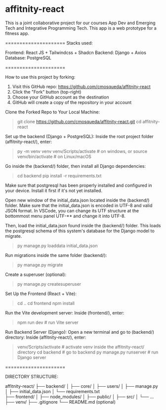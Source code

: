 # affitnity-react

This is a joint collaborative project for our courses App Dev and Emerging Tech and Integrative Programming Tech. This app is a web prototype for a fitness app.

=====================
Stacks used:

Frontend: React JS + Tailwindcss + Shadcn
Backend: Django + Axios
Database: PostgreSQL

=====================

How to use this project by forking:

1. Visit this GitHub repo: https://github.com/cmosqueda/affitnity-react
2. Click the "Fork" button (top-right)
3. Choose your GitHub account as the destination
4. GitHub will create a copy of the repository in your account

Clone the Forked Repo to Your Local Machine:

> git clone https://github.com/cmosqueda/affitnity-react.git
> cd affitnity-react

Set up the backend (Django + PostgreSQL):
Inside the root project folder (affitnity-react/), enter:

> py -m venv venv
> venv/Scripts/activate # on windows, or
> source venv/bin/activate # on Linux/macOS

Go inside the (backend/) folder, then install all Django dependencies:

> cd backend
> pip install -r requirements.txt

Make sure that postgresql has been properly installed and configured in your device.
Install it first if it's not yet installed.

Open new window of the initial_data.json located inside the (backend/) folder.
Make sure that the initial_data.json is encoded in UTF-8 and valid JSON format.
In VSCode, you can change its UTF structure at the bottommost menu panel UTF-\*\* and change it into UTF-8.

Then, load the initial_data.json found inside the (backend/) folder.
This loads the postgresql schema of this system's database for the Django model to migrate.

> py manage.py loaddata initial_data.json

Run migrations inside the same folder (backend/):

> py manage.py migrate

Create a superuser (optional):

> py manage.py createsuperuser

Set Up the Frontend (React + Vite):

> cd ..
> cd frontend
> npm install

Run the Vite development server:
Inside (frontend/), enter:

> npm run dev # run Vite server

Run Backend Server (Django):
Open a new terminal and go to (backend/) directory:
Inside (affitnity-react/), enter:

> venv/Scripts/activate # activate venv inside the affitnity-react/ directory
> cd backend # go to backend
> py manage.py runserver # run Django server

=====================

DIRECTORY STRUCTURE:

affitnity-react/
├── backend/
│ ├── core/
│ ├── users/
│ ├── manage.py
│ ├── initial_data.json
│ └── requirements.txt  
├── frontend/
│ ├── node_modules/
│ ├── public/
│ ├── src/
│ └── ...
├── venv/
├── .gitignore
└── README.md (optional)
